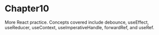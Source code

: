 # Chapter10

More React practice. Concepts covered include debounce, useEffect, useReducer, useContext, useImperativeHandle, forwardRef, and useRef.
